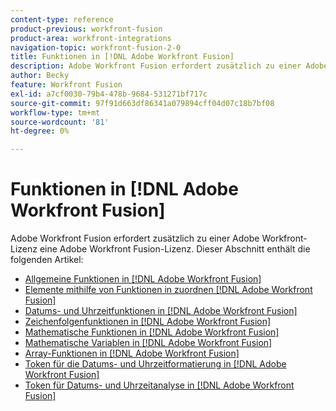 ```yaml
---
content-type: reference
product-previous: workfront-fusion
product-area: workfront-integrations
navigation-topic: workfront-fusion-2-0
title: Funktionen in [!DNL Adobe Workfront Fusion]
description: Adobe Workfront Fusion erfordert zusätzlich zu einer Adobe Workfront-Lizenz eine Adobe Workfront Fusion-Lizenz.
author: Becky
feature: Workfront Fusion
exl-id: a7cf0030-79b4-478b-9684-531271bf717c
source-git-commit: 97f91d663df86341a079894cff04d07c18b7bf08
workflow-type: tm+mt
source-wordcount: '81'
ht-degree: 0%

---
```


# Funktionen in [!DNL Adobe Workfront Fusion]

Adobe Workfront Fusion erfordert zusätzlich zu einer Adobe Workfront-Lizenz eine Adobe Workfront Fusion-Lizenz.
Dieser Abschnitt enthält die folgenden Artikel:

* [Allgemeine Funktionen in [!DNL Adobe Workfront Fusion]](../../workfront-fusion/functions/general-functions.md)
* [Elemente mithilfe von Funktionen in zuordnen [!DNL Adobe Workfront Fusion]](../../workfront-fusion/functions/map-using-functions.md)
* [Datums- und Uhrzeitfunktionen in [!DNL Adobe Workfront Fusion]](../../workfront-fusion/functions/date-and-time-functions.md)
* [Zeichenfolgenfunktionen in [!DNL Adobe Workfront Fusion]](../../workfront-fusion/functions/string-functions.md)
* [Mathematische Funktionen in [!DNL Adobe Workfront Fusion]](../../workfront-fusion/functions/math-functions.md)
* [Mathematische Variablen in [!DNL Adobe Workfront Fusion]](../../workfront-fusion/functions/math-variables.md)
* [Array-Funktionen in [!DNL Adobe Workfront Fusion]](../../workfront-fusion/functions/array-functions.md)
* [Token für die Datums- und Uhrzeitformatierung in [!DNL Adobe Workfront Fusion]](../../workfront-fusion/functions/tokens-for-date-and-time-formatting.md)
* [Token für Datums- und Uhrzeitanalyse in [!DNL Adobe Workfront Fusion]](../../workfront-fusion/functions/tokens-for-date-and-time-parsing.md)

